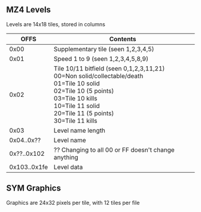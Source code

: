 MZ4 Levels
----------

Levels are 14x18 tiles, stored in columns

|OFFS       |Contents                                             |
|-----------|-----------------------------------------------------|
|0x00       | Supplementary tile (seen 1,2,3,4,5)
|0x01       | Speed 1 to 9 (seen 1,2,3,4,5,8,9)
|0x02       | Tile 10/11 bitfield (seen 0,1,2,3,11,21)<br/>00=Non solid/collectable/death<br/>01=Tile 10 solid<br/>02=Tile 10 (5 points)<br/>03=Tile 10 kills<br/>10=Tile 11 solid<br/>20=Tile 11 (5 points)<br/>30=Tile 11 kills |
|0x03         |Level name length                                   |
|0x04..0x??   |Level name                                          |
|0x??..0x102  |?? Changing to all 00 or FF doesn't change anything |
|0x103..0x1fe |Level data                                          |

SYM Graphics
------------

Graphics are 24x32 pixels per tile, with 12 tiles per file
